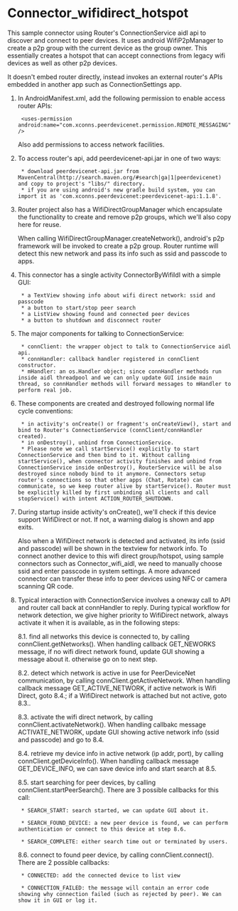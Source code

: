Connector_wifidirect_hotspot
============================

This sample connector using Router's ConnectionService aidl api to discover and connect to peer devices. It uses android WifiP2pManager to create a p2p group with the current device as the group owner. This essentially creates a hotspot that can accept connections from legacy wifi devices as well as other p2p devices.

It doesn't embed router directly, instead invokes an external router's APIs embedded in another app such as ConnectionSettings app. 

1. In AndroidManifest.xml, add the following permission to enable access router APIs:

		<uses-permission android:name="com.xconns.peerdevicenet.permission.REMOTE_MESSAGING" />

   Also add permissions to access network facilities.

2. To access router's api, add peerdevicenet-api.jar in one of two ways:
             
        * download peerdevicenet-api.jar from MavenCentral(http://search.maven.org/#search|ga|1|peerdevicenet) and copy to project's "libs/" directory.
        * if you are using android's new gradle build system, you can import it as 'com.xconns.peerdevicenet:peerdevicenet-api:1.1.8'.

3. Router project also has a WifiDirectGroupManager which encapsulate the functionality to create and remove p2p groups, which we'll also copy here for reuse. 

	When calling WifiDirectGroupManager.createNetwork(), android's p2p framework will be invoked to create a p2p group. Router runtime will detect this new network and pass its info such as ssid and passcode to apps.

4. This connector has a single activity ConnectorByWifiIdl with a simple GUI:

		* a TextView showing info about wifi direct network: ssid and passcode
		* a button to start/stop peer search
		* a ListView showing found and connected peer devices
		* a button to shutdown and disconnect router


5. The major components for talking to ConnectionService:
	
		* connClient: the wrapper object to talk to ConnectionService aidl api.
		* connHandler: callback handler registered in connClient constructor.
		* mHandler: an os.Handler object; since connHandler methods run inside aidl threadpool and we can only update GUI inside main thread, so connHandler methods will forward messages to mHandler to perform real job.


6. These components are created and destroyed following normal life cycle conventions:

		* in activity's onCreate() or fragment's onCreateView(), start and bind to Router's ConnectionService (connClient/connHandler created). 
		* in onDestroy(), unbind from ConnectionService.
		* Please note we call startService() explicitly to start ConnectionService and then bind to it. Without calling startService(), when connector activity finishes and unbind from ConnectionService inside onDestroy(), RouterService will be also destroyed since nobody bind to it anymore. Connectors setup router's connections so that other apps (Chat, Rotate) can communicate, so we keep router alive by startService(). Router must be explicitly killed by first unbinding all clients and call stopService() with intent ACTION_ROUTER_SHUTDOWN.

7. During startup inside activity's onCreate(), we'll check if this device support WifiDirect or not. If not, a warning dialog is shown and app exits. 

	Also when a WifiDirect network is detected and activated, its info (ssid and passcode) will be shown in the textview for network info. To connect another device to this wifi direct group/hotspot, using sample connectors such as Connector_wifi_aidl, we need to manually choose ssid and enter passcode in system settings. A more advanced connector can transfer these info to peer devices using NFC or camera scanning QR code.

8. Typical interaction with ConnectionService involves a oneway call to API and router call back at connHandler to reply. During typical workflow for network detection, we give higher priority to WifiDirect network, always activate it when it is available, as in the following steps:

	8.1. find all networks this device is connected to, by calling connClient.getNetworks(). When handling callback GET_NEWORKS message, if no wifi direct network found, update GUI showing a message about it. otherwise go on to next step.

	8.2. detect which network is active in use for PeerDeviceNet communication, by calling connClient.getActiveNetwork. When handling callback message GET_ACTIVE_NETWORK, if active network is Wifi Direct, goto 8.4.; if a WifiDirect network is attached but not active, goto 8.3..

	8.3. activate the wifi direct network, by calling connClient.activateNetwork(). When handling callbakc message ACTIVATE_NETWORK, update GUI showing active network info (ssid and passcode) and go to 8.4.

	8.4. retrieve my device info in active network (ip addr, port), by calling connClient.getDeviceInfo(). When handling callback message GET_DEVICE_INFO, we can save device info and start search at 8.5.

	8.5. start searching for peer devices, by calling connClient.startPeerSearch(). There are 3 possible callbacks for this call:

		* SEARCH_START: search started, we can update GUI about it.

		* SEARCH_FOUND_DEVICE: a new peer device is found, we can perform authentication or connect to this device at step 8.6.

		* SEARCH_COMPLETE: either search time out or terminated by users.

	8.6. connect to found peer device, by calling connClient.connect(). There are 2 possible callbacks:

		* CONNECTED: add the connected device to list view
		
		* CONNECTION_FAILED: the message will contain an error code showing why connection failed (such as rejected by peer). We can show it in GUI or log it.


